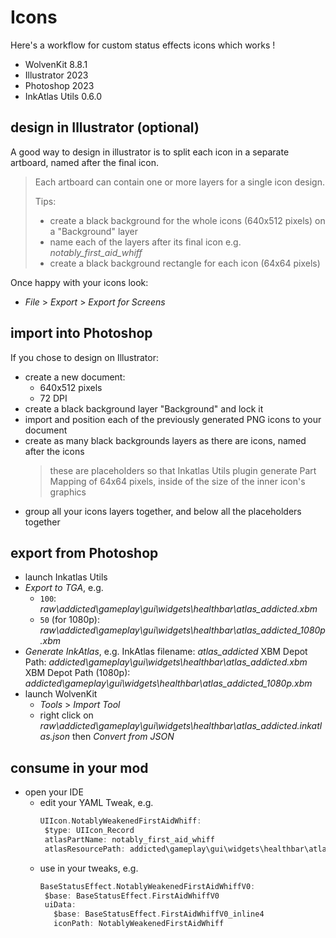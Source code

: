# Icons

Here's a workflow for custom status effects icons which works !

- WolvenKit 8.8.1
- Illustrator 2023
- Photoshop 2023
- InkAtlas Utils 0.6.0

## design in Illustrator (optional)

A good way to design in illustrator is to split each icon in a separate artboard, named after the final icon.
> Each artboard can contain one or more layers for a single icon design.
>
> Tips:
>
> - create a black background for the whole icons (640x512 pixels) on a "Background" layer
> - name each of the layers after its final icon
>   e.g. *notably_first_aid_whiff*
> - create a black background rectangle for each icon (64x64 pixels)

Once happy with your icons look:

- *File* > *Export* > *Export for Screens*

## import into Photoshop

If you chose to design on Illustrator:

- create a new document:
  - 640x512 pixels
  - 72 DPI
- create a black background layer "Background" and lock it
- import and position each of the previously generated PNG icons to your document
- create as many black backgrounds layers as there are icons, named after the icons
  > these are placeholders so that Inkatlas Utils plugin generate Part Mapping of 64x64 pixels, inside of the size of the inner icon's graphics
- group all your icons layers together, and below all the placeholders together

## export from Photoshop

- launch Inkatlas Utils
- *Export to TGA*, e.g.
  - `100`: *raw\addicted\gameplay\gui\widgets\healthbar\atlas_addicted.xbm*
  - `50` (for 1080p): *raw\addicted\gameplay\gui\widgets\healthbar\atlas_addicted_1080p.xbm*
- *Generate InkAtlas*, e.g.
  InkAtlas filename: *atlas_addicted*
  XBM Depot Path: *addicted\gameplay\gui\widgets\healthbar\atlas_addicted.xbm*
  XBM Depot Path (1080p): *addicted\gameplay\gui\widgets\healthbar\atlas_addicted_1080p.xbm*
- launch WolvenKit
  - *Tools* > *Import Tool*
  - right click on *raw\addicted\gameplay\gui\widgets\healthbar\atlas_addicted.inkatlas.json* then *Convert from JSON*

## consume in your mod

- open your IDE
  - edit your YAML Tweak, e.g.
    ```swift
    UIIcon.NotablyWeakenedFirstAidWhiff:
     $type: UIIcon_Record
     atlasPartName: notably_first_aid_whiff
     atlasResourcePath: addicted\gameplay\gui\widgets\healthbar\atlas_addicted.inkatlas
    ```
  - use in your tweaks, e.g.
    ```swift
    BaseStatusEffect.NotablyWeakenedFirstAidWhiffV0:
     $base: BaseStatusEffect.FirstAidWhiffV0
     uiData:
       $base: BaseStatusEffect.FirstAidWhiffV0_inline4
       iconPath: NotablyWeakenedFirstAidWhiff
    ```
